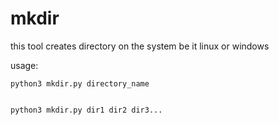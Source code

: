 # mkdir
this tool creates directory on the system be it linux or windows

usage:


    python3 mkdir.py directory_name
    
    
    python3 mkdir.py dir1 dir2 dir3...
    
    
    
